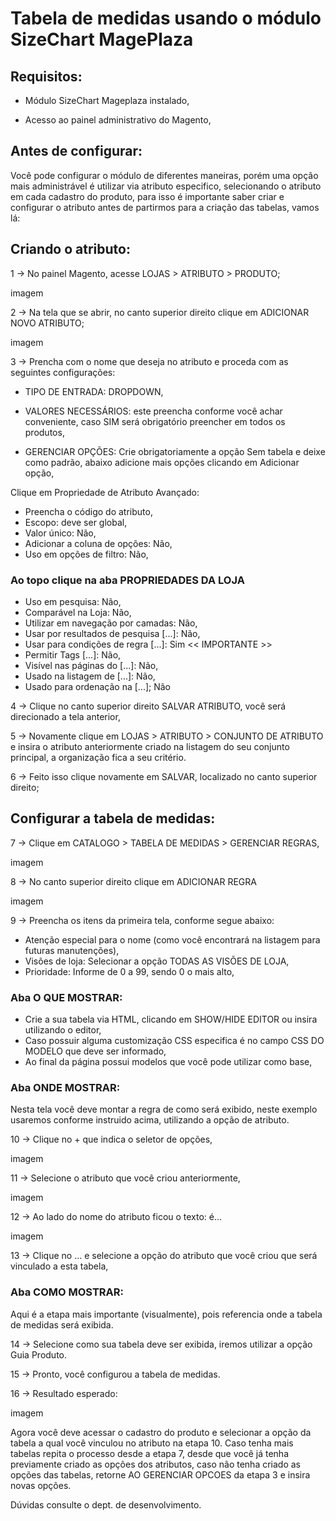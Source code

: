 # Tabela de medidas usando o módulo SizeChart MagePlaza

## Requisitos:

* Módulo SizeChart Mageplaza instalado,

* Acesso ao painel administrativo do Magento,

## Antes de configurar:

Você pode configurar o módulo de diferentes maneiras, porém uma opção mais administrável é utilizar via atributo especifico, selecionando o atributo em cada cadastro do produto, para isso é importante saber criar e configurar o atributo antes de partirmos para a criação das tabelas, vamos lá:

## Criando o atributo:

1 -> No painel Magento, acesse LOJAS > ATRIBUTO > PRODUTO;

imagem

2 -> Na tela que se abrir, no canto superior direito clique em ADICIONAR NOVO ATRIBUTO;

imagem

3 -> Prencha com o nome que deseja no atributo e proceda com as seguintes configurações:

* TIPO DE ENTRADA: DROPDOWN,
* VALORES NECESSÁRIOS: este preencha conforme você achar conveniente, caso SIM será obrigatório preencher em todos os produtos,

* GERENCIAR OPÇÕES: Crie obrigatoriamente a opção Sem tabela e deixe como padrão, abaixo adicione mais opções clicando em Adicionar opção,

Clique em Propriedade de Atributo Avançado:

* Preencha o código do atributo,
* Escopo: deve ser global,
* Valor único: Não,
* Adicionar a coluna de opções: Não,
* Uso em opções de filtro: Não,

### Ao topo clique na aba PROPRIEDADES DA LOJA

* Uso em pesquisa: Não,
* Comparável na Loja: Não,
* Utilizar em navegação por camadas: Não,
* Usar por resultados de pesquisa [...]: Não,
* Usar para condições de regra [...]: Sim << IMPORTANTE >>
* Permitir Tags [...]: Não,
* Visível nas páginas do [...]: Não,
* Usado na listagem de [...]: Não,
* Usado para ordenação na [...]; Não

4 -> Clique no canto superior direito SALVAR ATRIBUTO, você será direcionado a tela anterior,

5 -> Novamente clique em LOJAS > ATRIBUTO > CONJUNTO DE ATRIBUTO  e insira o atributo anteriormente criado na listagem do seu conjunto principal, a organização fica a seu critério.

6 -> Feito isso clique novamente em SALVAR, localizado no canto superior direito;

## Configurar a tabela de medidas:

7 -> Clique em CATALOGO > TABELA DE MEDIDAS > GERENCIAR REGRAS,

imagem

8 -> No canto superior direito clique em ADICIONAR REGRA

imagem

9 -> Preencha os itens da primeira tela, conforme segue abaixo:

* Atenção especial para o nome (como você encontrará na listagem para futuras manutenções),
* Visões de loja: Selecionar a opção TODAS AS VISÕES DE LOJA,
* Prioridade: Informe de 0 a 99, sendo 0 o mais alto,

### Aba O QUE MOSTRAR:

* Crie a sua tabela via HTML, clicando em SHOW/HIDE EDITOR ou insira utilizando o editor,
* Caso possuir alguma customização CSS especifica é no campo CSS DO MODELO que deve ser informado,
* Ao final da página possui modelos que você pode utilizar como base,

### Aba ONDE MOSTRAR:

Nesta tela você deve montar a regra de como será exibido, neste exemplo usaremos conforme instruido acima, utilizando a opção de atributo.

10 -> Clique no + que indica o seletor de opções,

imagem

11 -> Selecione o atributo que você criou anteriormente,

imagem

12 -> Ao lado do nome do atributo ficou o texto: é...

imagem

13 -> Clique no ... e selecione a opção do atributo que você criou que será vinculado a esta tabela,

### Aba COMO MOSTRAR:

Aqui é a etapa mais importante (visualmente), pois referencia onde a tabela de medidas será exibida.

14 -> Selecione como sua tabela deve ser exibida, iremos utilizar a opção Guia Produto.

15 -> Pronto, você configurou a tabela de medidas.

16 -> Resultado esperado:

imagem

Agora você deve acessar o cadastro do produto e selecionar a opção da tabela a qual você vinculou no atributo na etapa 10. Caso tenha mais tabelas repita o processo desde a etapa 7, desde que você já tenha previamente criado as opções dos atributos, caso não tenha criado as opções das tabelas, retorne AO GERENCIAR OPCOES da etapa 3 e insira novas opções.

Dúvidas consulte o dept. de desenvolvimento.
